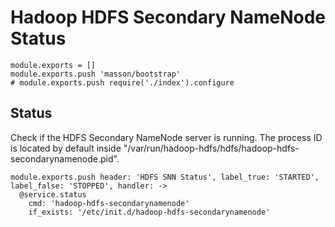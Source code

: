
# Hadoop HDFS Secondary NameNode Status

    module.exports = []
    module.exports.push 'masson/bootstrap'
    # module.exports.push require('./index').configure

## Status

Check if the HDFS Secondary NameNode server is running. The process ID is
located by default inside "/var/run/hadoop-hdfs/hdfs/hadoop-hdfs-secondarynamenode.pid".

    module.exports.push header: 'HDFS SNN Status', label_true: 'STARTED', label_false: 'STOPPED', handler: ->
      @service.status
        cmd: 'hadoop-hdfs-secondarynamenode'
        if_exists: '/etc/init.d/hadoop-hdfs-secondarynamenode'
